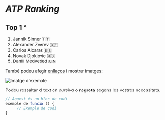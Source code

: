 # *ATP Ranking*
## Top 1 ^
1. Jannik Sinner 🇮🇹
2. Alexander Zverev 🇩🇪
3. Carlos Alcaraz 🇪🇸
4. Novak Djokiovic 🇷🇸
5. Daniil Medveded 🇺🇳


També podeu afegir [enllaços](https://www.exemple.com) i mostrar imatges:

![Imatge d'exemple](https://www.ejemplo.com/imagen.jpg)

Podeu ressaltar el text en *cursiva* o **negreta** segons les vostres necessitats.

```javascript
// Aquest és un bloc de codi
exemple de funció () {
     // Exemple de codi
}
